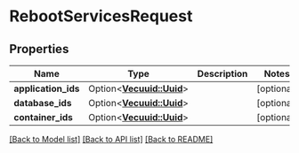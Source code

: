 # RebootServicesRequest

## Properties

Name | Type | Description | Notes
------------ | ------------- | ------------- | -------------
**application_ids** | Option<[**Vec<uuid::Uuid>**](uuid::Uuid.md)> |  | [optional]
**database_ids** | Option<[**Vec<uuid::Uuid>**](uuid::Uuid.md)> |  | [optional]
**container_ids** | Option<[**Vec<uuid::Uuid>**](uuid::Uuid.md)> |  | [optional]

[[Back to Model list]](../README.md#documentation-for-models) [[Back to API list]](../README.md#documentation-for-api-endpoints) [[Back to README]](../README.md)


